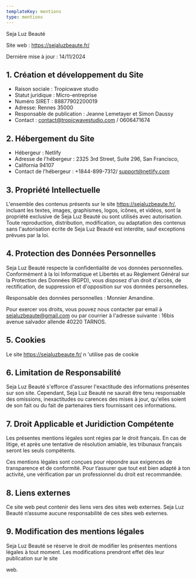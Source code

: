 ```yaml
---
templateKey: mentions
type: mentions
---
```


Seja Luz Beauté

Site web : https://sejaluzbeaute.fr/

Dernière mise à jour : 14/11/2024

## 1. Création et développement du Site

- Raison sociale : Tropicwave studio
- Statut juridique : Micro-entreprise
- Numéro SIRET : 88877902200019
- Adresse: Rennes 35000
- Responsable de publication : Jeanne Lemetayer et Simon Daussy
- Contact : contact@tropicwavestudio.com / 0606471674

## 2. Hébergement du Site

- Hébergeur : Netlify
- Adresse de l'hébergeur : 2325 3rd Street, Suite 296, San Francisco,
- California 94107
- Contact de l’hébergeur : +1844-899-7312/ support@netlify.com

## 3. Propriété Intellectuelle

L'ensemble des contenus présents sur le site https://sejaluzbeaute.fr/, incluant les textes, images, graphismes, logos, icônes, et vidéos, sont la propriété exclusive de Seja Luz Beauté ou sont utilisés avec autorisation. Toute reproduction, distribution, modification, ou adaptation des contenus sans l'autorisation écrite de Seja Luz Beauté est interdite, sauf exceptions prévues par la loi.

## 4. Protection des Données Personnelles

Seja Luz Beauté respecte la confidentialité de vos données personnelles. Conformément à la loi Informatique et Libertés et au Règlement Général sur la Protection des Données (RGPD), vous disposez d'un droit d'accès, de rectification, de suppression et d'opposition sur vos données personnelles.

Responsable des données personnelles : Monnier Amandine.

Pour exercer vos droits, vous pouvez nous contacter par email à sejaluzbeaute@gmail.com ou par courrier à l'adresse suivante : 16bis avenue salvador allende 40220 TARNOS.

## 5. Cookies

Le site https://sejaluzbeaute.fr/ n 'utilise pas de cookie

## 6. Limitation de Responsabilité

Seja Luz Beauté s'efforce d'assurer l'exactitude des informations présentes sur son site. Cependant, Seja Luz Beauté ne saurait être tenu responsable des omissions, inexactitudes ou carences des mises à jour, qu'elles soient de son fait ou du fait de partenaires tiers fournissant ces informations.

## 7. Droit Applicable et Juridiction Compétente

Les présentes mentions légales sont régies par le droit français. En cas de litige, et après une tentative de résolution amiable, les tribunaux français seront les seuls compétents.

Ces mentions légales sont conçues pour répondre aux exigences de transparence et de conformité. Pour t’assurer que tout est bien adapté à ton activité, une vérification par un professionnel du droit est recommandée.

## 8. Liens externes

Ce site web peut contenir des liens vers des sites web externes. Seja Luz Beauté n’assume aucune responsabilité de ces sites web externes.

## 9. Modification des mentions légales

Seja Luz Beauté se réserve le droit de modifier les présentes mentions légales à tout moment. Les modifications prendront effet dès leur publication sur le site

web.
